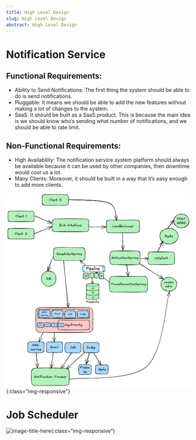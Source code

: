 ```yaml
---
title: High Level Design
slug: High Level Design
abstract: High Level Design 
---
```


# Notification Service

## Functional Requirements:
- Ability to Send Notifications: The first thing the system should be able to do is send notifications.
- Pluggable: It means we should be able to add the new features without making a lot of changes to the system.
- SaaS: It should be built as a SaaS product. This is because the main idea is we should know who’s sending what number of notifications, and we should be able to rate limit.


## Non-Functional Requirements:
- High Availability: The notification service system platform should always be available because it can be used by other companies, then downtime would cost us a lot.
- Many Clients: Moreover, it should be built in a way that it’s easy enough to add more clients.

![image-title-here](assets/gitbook/images/hld/notication.excalidraw.png){:class="img-responsive"}

# Job Scheduler

![image-title-here](assets/gitbook/images/hld/job.excalidraw.png){:class="img-responsive"}
